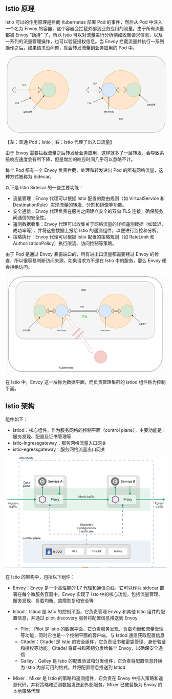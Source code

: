 ## Istio 原理

Istio 可以的作用原理是拦截 Kubernetes 部署 Pod 的事件，然后从 Pod 中注入一个名为 Envoy 的容器，这个容器会拦截外部到业务应用的流量。由于所有流量都被 Envoy “劫持” 了，所以 Istio 可以对流量进行分析例如收集请求信息，以及一系列的流量管理操作，也可以验证授权信息。当 Envoy 拦截流量并执行一系列操作之后，如果请求没问题，就会转发流量到业务应用的 Pod 中。

![image-20230522210045242](.assets/原理与架构/image-20230522210045242.png)

【左：普通 Pod；Istio；右：Istio 代理了出入口流量】

由于 Envoy 需要拦截流量之后转发给业务应用，这样就多了一层转发，会导致系统响应速度会有所下降，但是增加的响应时间几乎可以忽略不计。

每个 Pod 都有一个 Envoy 负责拦截、处理和转发进出 Pod 的所有网络流量，这种方式被称为 Sidecar。

以下是 Istio Sidecar 的一些主要功能：

- 流量管理：Envoy 代理可以根据 Istio 配置的路由规则（如 VirtualService 和 DestinationRule）实现流量的转发、分割和镜像等功能。
- 安全通信：Envoy 代理负责在服务之间建立安全的双向 TLS 连接，确保服务间通信的安全性。
- 遥测数据收集：Envoy 代理可以收集关于网络流量的详细遥测数据（如延迟、成功率等），并将这些数据上报给 Istio 的遥测组件，以便进行监控和分析。
- 策略执行：Envoy 代理可以根据 Istio 配置的策略规则（如 RateLimit 和 AuthorizationPolicy）执行限流、访问控制等策略。

由于 Pod 是通过 Envoy 暴露端口的，所有进出口流量都需要经过 Envoy 的检查，所以很容易判断访问来源，如果请求方不是在 Istio 中的服务，那么 Envoy 便会拒绝访问。

![image-20230522211457445](.assets/原理与架构/image-20230522211457445.png)

在 Istio 中，Envoy 这一块称为数据平面，而负责管理集群的 istiod 组件称为控制平面。



## Istio 架构

组件如下：

- istiod：核心组件，作为服务网格的控制平面（control plane），主要功能是：服务发现、配置及证书管理等
- istio-ingressgateway：服务网格流量入口网关
- istio-egressgateway：服务网格流量出口网关

![image-20231024143815769](.assets/原理与架构/image-20231024143815769-8129498.png)

在 Istio 的架构中，包括以下组件：

- Envoy：Envoy 是一个高性能的 L7 代理和通信总线，它可以作为 sidecar 部署在每个微服务容器中。Envoy 实现了 Isto 中的核心功能，包括流量管理、服务发现、负载均衡、故障恢复和安全等
- Istiod：Istiod 是 Istio 的控制平面，它负责管理 Envoy 和其他 Istio 组件的配置信息，并通过 pilot-discovery 服务将配置信息推送到 Envoy
  - Pilot：Pilot 是 Istio 的数据平面，它负责服务发现、负载均衡和流量管理等功能，同时它也是一个控制平面的客户端，与 Istiod 通信获取配置信息
  - Citadel：Citadel 是 Istio 的安全组件，它负责证书和密钥管理、身份验证和授权等功能。Citadel 将证书和密钥分发给每个 Envoy，以确保安全通信
  - Galley：Galley 是 Istio 的配置验证和分发组件，它负责将配置信息转换为 Istio 内部可用的格式，并将配置信息推送到 Istiod

- Mixer：Mixer 是 Istio 的策略和遥测组件，它负责在 Envoy 中插入策略和遥测代码，并将策略和遥测数据发送到外部服务。Mixer 已被替换为 Envoy 的本地策略代理